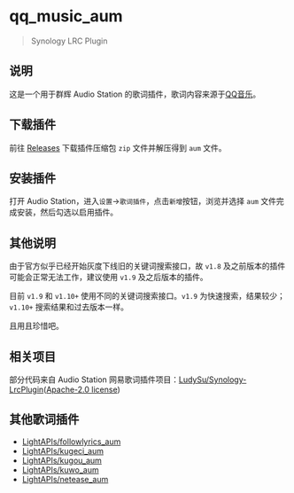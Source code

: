# qq_music_aum

> Synology LRC Plugin

## 说明

这是一个用于群辉 Audio Station 的歌词插件，歌词内容来源于[QQ音乐](https://y.qq.com/)。

## 下载插件

前往 [Releases](https://github.com/LightAPIs/qq_music_aum/releases/latest) 下载插件压缩包 `zip` 文件并解压得到 `aum` 文件。

## 安装插件

打开 Audio Station，进入`设置`→`歌词插件`，点击`新增`按钮，浏览并选择 `aum` 文件完成安装，然后勾选以启用插件。

## 其他说明

由于官方似乎已经开始灰度下线旧的关键词搜索接口，故 `v1.8` 及之前版本的插件可能会正常无法工作，建议使用 `v1.9` 及之后版本的插件。

目前 `v1.9` 和 `v1.10+` 使用不同的关键词搜索接口。`v1.9` 为快速搜索，结果较少；`v1.10+` 搜索结果和过去版本一样。

且用且珍惜吧。

## 相关项目

部分代码来自 Audio Station 网易歌词插件项目：[LudySu/Synology-LrcPlugin](https://github.com/LudySu/Synology-LrcPlugin)([Apache-2.0 license](https://github.com/LudySu/Synology-LrcPlugin/blob/master/LICENSE))

## 其他歌词插件

- [LightAPIs/followlyrics_aum](https://github.com/LightAPIs/followlyrics_aum)
- [LightAPIs/kugeci_aum](https://github.com/LightAPIs/kugeci_aum)
- [LightAPIs/kugou_aum](https://github.com/LightAPIs/kugou_aum)
- [LightAPIs/kuwo_aum](https://github.com/LightAPIs/kuwo_aum)
- [LightAPIs/netease_aum](https://github.com/LightAPIs/netease_aum)
